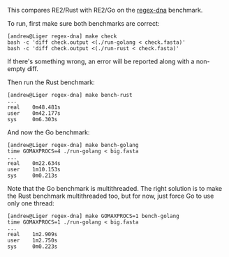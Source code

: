 This compares RE2/Rust with RE2/Go on the
[regex-dna](http://benchmarksgame.alioth.debian.org/u32/performance.php?test=regexdna)
benchmark.

To run, first make sure both benchmarks are correct:

```
[andrew@Liger regex-dna] make check
bash -c 'diff check.output <(./run-golang < check.fasta)'
bash -c 'diff check.output <(./run-rust < check.fasta)'
```

If there's something wrong, an error will be reported along with a non-empty
diff.

Then run the Rust benchmark:

```
[andrew@Liger regex-dna] make bench-rust
...
real    0m48.481s
user    0m42.177s
sys     0m6.303s
```

And now the Go benchmark:

```
[andrew@Liger regex-dna] make bench-golang
time GOMAXPROCS=4 ./run-golang < big.fasta
...
real    0m22.634s
user    1m10.153s
sys     0m0.213s
```

Note that the Go benchmark is multithreaded. The right solution is to make the
Rust benchmark multithreaded too, but for now, just force Go to use only one
thread:

```
[andrew@Liger regex-dna] make GOMAXPROCS=1 bench-golang
time GOMAXPROCS=1 ./run-golang < big.fasta
...
real    1m2.909s
user    1m2.750s
sys     0m0.223s
```

